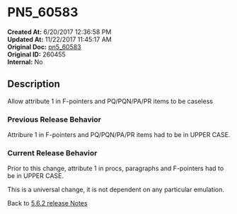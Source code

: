 # PN5_60583

**Created At:** 6/20/2017 12:36:58 PM  
**Updated At:** 11/22/2017 11:45:17 AM  
**Original Doc:** [pn5_60583](https://docs.jbase.com/36526-5-6-2-release-notes/pn5_60583)  
**Original ID:** 260455  
**Internal:** No  

## Description

Allow attribute 1 in F-pointers and PQ/PQN/PA/PR items to be caseless

### Previous Release Behavior

Attribure 1 in F-pointers and PQ/PQN/PA/PR items had to be in UPPER CASE.

### Current Release Behavior

Prior to this change, attribute 1 in procs, paragraphs and F-pointers had to be in UPPER CASE.

This is a universal change, it is not dependent on any particular emulation.

Back to [5.6.2 release Notes](./../README.md)
